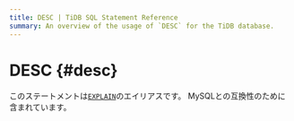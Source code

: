 ```yaml
---
title: DESC | TiDB SQL Statement Reference
summary: An overview of the usage of `DESC` for the TiDB database.
---
```


# DESC {#desc}

このステートメントは[`EXPLAIN`](/sql-statements/sql-statement-explain.md)のエイリアスです。 MySQLとの互換性のために含まれています。
